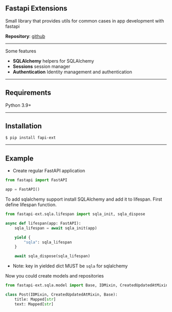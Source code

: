 ## Fastapi Extensions

Small library that provides utils for common cases in app development with fastapi

**Repository**: [github](https://github.com/mikeoz32/fastapi-ext)

---

Some features

* **SQLAlchemy** helpers for SQLAlchemy
* **Sessions** session manager
* **Authentication** Identity management and authentication

---

## Requirements

Python 3.9+

---

## Installation

```console
$ pip install fapi-ext
```

---

## Example

* Create regular FastAPI application

```Python
from fastapi import FastAPI

app = FastAPI()
```

To add sqlalchemy support install SQLAlchemy and add it to lifespan. First define lifespan function.


```Python
from fastapi-ext.sqla.lifespan import sqla_init, sqla_dispose

async def lifespan(app: FastAPI):
    sqla_lifespan = await sqla_init(app)

    yield {
        "sqla": sqla_lifespan
    }

    await sqla_dispose(sqla_lifespan)

```
* Note: key in yielded dict MUST be `sqla` for sqlalchemy

Now you could create models and repositories

```Python
from fastapi-ext.sqla.model import Base, IDMixin, CreatedUpdatedAtMixin

class Post(IDMixin, CreatedUpdatedAtMixin, Base):
    title: Mapped[str]
    text: Mapped[str]

```
